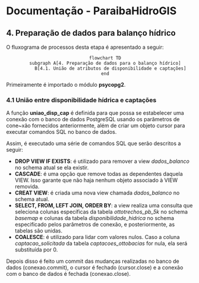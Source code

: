 # Documentação - ParaibaHidroGIS

## 4. Preparação de dados para balanço hídrico

O fluxograma de processos desta etapa é apresentado a seguir:

<center>

```mermaid
    flowchart TD
    subgraph A[4. Preparação de dados para o balanço hídrico]
        B[4.1. União de atributos de disponibilidade e captações]
    end
```
</center>

Primeiramente é importado o módulo **psycopg2**.

### 4.1 União entre disponibilidade hídrica e captações

A função **uniao_disp_cap** é definida para que possa se estabelecer uma conexão com o banco de dados PostgreSQL usando os parâmetros de cone~xão fornecidos anteriormente, além de criar um objeto cursor para executar comandos SQL no banco de dados.

Assim, é executado uma série de comandos SQL que serão descritos a seguir:

- **DROP VIEW IF EXISTS**: é utilizado para remover a view *dados_balanco* no schema atual se ela existir.
- **CASCADE**: é uma opção que remove todas as dependentes daquela VIEW. Isso garante que não haja nenhum objeto associado à VIEW removida.
- **CREAT VIEW**: é criada uma nova view chamada *dados_balanco* no schema atual.
- **SELECT, FROM, LEFT JOIN, ORDER BY**: a view realiza uma consulta que seleciona colunas específicas da tabela *ottotrechos_pb_5k* no schema *basemap* e colunas da tabela *disponibilidade_hidrica* no schema especificado pelos parâmetros de conexão, e posteriormente, as tabelas são unidas.
- **COALESCE**: é utilizado para lidar com valores nulos. Caso a coluna *captacao_solicitada* da tabela *captacoes_ottobacias* for nula, ela será substituída por 0.

Depois disso é feito um commit das mudanças realizadas no banco de dados (conexao.commit), o cursor é fechado (cursor.close) e a conexão com o banco de dados é fechada (conexao.close).